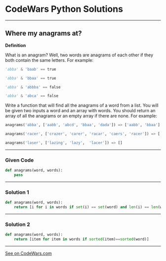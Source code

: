 # CodeWars Python Solutions

---

## Where my anagrams at?


**Definition**

What is an anagram? Well, two words are anagrams of each other if they both contain the same letters. For example:


```python
'abba' & 'baab' == true

'abba' & 'bbaa' == true

'abba' & 'abbba' == false

'abba' & 'abca' == false
```

Write a function that will find all the anagrams of a word from a list. You will be given two inputs a word and an array with words. You should return an array of all the anagrams or an empty array if there are none. For example:

```python
anagrams('abba', ['aabb', 'abcd', 'bbaa', 'dada']) => ['aabb', 'bbaa']

anagrams('racer', ['crazer', 'carer', 'racar', 'caers', 'racer']) => ['carer', 'racer']

anagrams('laser', ['lazing', 'lazy',  'lacer']) => []
```



---

### Given Code


```python
def anagrams(word, words):
    pass
```

---

### Solution 1


```python
def anagrams(word, words):
    return [i for i in words if set(i) == set(word) and len(i) == len(word)]
```


---

### Solution 2


```python
def anagrams(word, words):
    return [item for item in words if sorted(item)==sorted(word)]
```


---


[See on CodeWars.com](https://www.codewars.com/kata/523a86aa4230ebb5420001e1)
